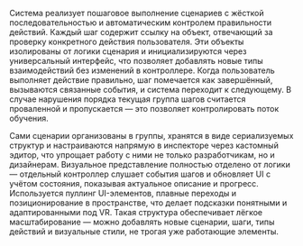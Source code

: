   Система реализует пошаговое выполнение сценариев с жёсткой последовательностью и автоматическим контролем правильности действий. Каждый шаг содержит ссылку на объект, отвечающий за проверку конкретного действия пользователя. Эти объекты изолированы от логики сценария и инициализируются через универсальный интерфейс, что позволяет добавлять новые типы взаимодействий без изменений в контроллере. Когда пользователь выполняет действие правильно, шаг помечается как завершённый, вызываются связанные события, и система переходит к следующему. В случае нарушения порядка текущая группа шагов считается проваленной и пропускается — это позволяет контролировать поток обучения.
  
  Сами сценарии организованы в группы, хранятся в виде сериализуемых структур и настраиваются напрямую в инспекторе через кастомный эдитор, что упрощает работу с ними не только разработчикам, но и дизайнерам. Визуальное представление полностью отделено от логики — отдельный контроллер слушает события шагов и обновляет UI с учётом состояния, показывая актуальное описание и прогресс. Используется пуллинг UI-элементов, плавные переходы и позиционирование в пространстве, что делает подсказки понятными и адаптированными под VR. Такая структура обеспечивает лёгкое масштабирование — можно добавлять новые сценарии, шаги, типы действий и визуальные стили, не трогая уже работающие элементы.
